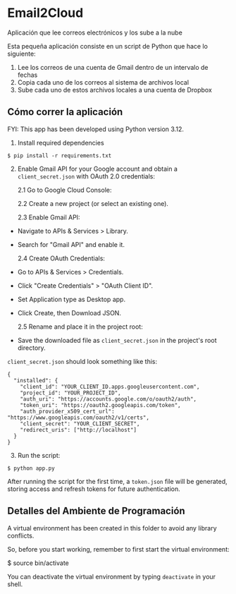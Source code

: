 # Email2Cloud

Aplicación que lee correos electrónicos y los sube a la nube

Esta pequeña aplicación consiste en un script de Python que hace lo siguiente:

1. Lee los correos de una cuenta de Gmail dentro de un intervalo de fechas
2. Copia cada uno de los correos al sistema de archivos local
3. Sube cada uno de estos archivos locales a una cuenta de Dropbox

## Cómo correr la aplicación

FYI: This app has been developed using Python version 3.12.

1. Install required dependencies

```
$ pip install -r requirements.txt
```

2. Enable Gmail API for your Google account and obtain a `client_secret.json` with OAuth 2.0 credentials:

   2.1 Go to Google Cloud Console:

   2.2 Create a new project (or select an existing one).

   2.3 Enable Gmail API:

- Navigate to APIs & Services > Library.
- Search for "Gmail API" and enable it.

  2.4 Create OAuth Credentials:

- Go to APIs & Services > Credentials.
- Click "Create Credentials" > "OAuth Client ID".
- Set Application type as Desktop app.
- Click Create, then Download JSON.

  2.5 Rename and place it in the project root:

- Save the downloaded file as `client_secret.json` in the project's root directory.

`client_secret.json` should look something like this:

```
{
  "installed": {
    "client_id": "YOUR_CLIENT_ID.apps.googleusercontent.com",
    "project_id": "YOUR_PROJECT_ID",
    "auth_uri": "https://accounts.google.com/o/oauth2/auth",
    "token_uri": "https://oauth2.googleapis.com/token",
    "auth_provider_x509_cert_url": "https://www.googleapis.com/oauth2/v1/certs",
    "client_secret": "YOUR_CLIENT_SECRET",
    "redirect_uris": ["http://localhost"]
  }
}
```

3. Run the script:

```
$ python app.py
```

After running the script for the first time, a `token.json` file will be generated, storing access and refresh tokens for future authentication.

## Detalles del Ambiente de Programación

A virtual environment has been created in this folder to avoid any library conflicts.

So, before you start working, remember to first start the virtual environment:

$ source bin/activate

You can deactivate the virtual environment by typing `deactivate` in your shell.
